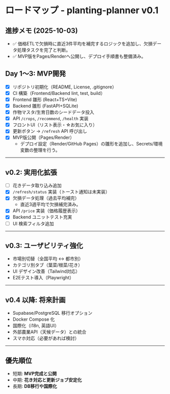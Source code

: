# ロードマップ - planting-planner v0.1

## 進捗メモ (2025-10-03)
- ✅ 価格ETLで欠損時に直近3件平均を補完するロジックを追加し、欠損データ処理タスクを完了と判断。
- ✅ MVP版をPages/Renderへ公開し、デプロイ手順書も整備済み。

## Day 1〜3: MVP開発
- [x] リポジトリ初期化（README, License, .gitignore）
- [x] CI 構築（Frontend/Backend lint, test, build）
- [x] Frontend 雛形 (React+TS+Vite)
- [x] Backend 雛形 (FastAPI+SQLite)
- [x] 作物マスタ/生育日数のシードデータ投入
- [x] API `/crops`, `/recommend`, `/health` 実装
- [x] フロントUI（リスト表示・☆お気に入り）
- [x] 更新ボタン → `/refresh` API 呼び出し
- [x] MVP版公開（Pages/Render）
  - デプロイ設定（Render/GitHub Pages）の雛形を追加し、Secrets/環境変数の整理を行う。

---

## v0.2: 実用化拡張
- [ ] 花きデータ取り込み追加
- [x] `/refresh/status` 実装（トースト通知は未実装）
- [x] 欠損データ処理（過去平均補完）
  - 直近3週平均で欠損補完済み。
- [x] API `/price` 実装（価格履歴表示）
- [x] Backend ユニットテスト充実
- [ ] UI 検索フィルタ追加

---

## v0.3: ユーザビリティ強化
- 市場別切替（全国平均 ↔ 都市別）
- カテゴリ別タブ（葉菜/根菜/花き）
- UI デザイン改善（Tailwind対応）
- E2Eテスト導入（Playwright）

---

## v0.4 以降: 将来計画
- Supabase/PostgreSQL 移行オプション
- Docker Compose 化
- 国際化（i18n, 英語UI）
- 外部農業API（天候データ）との統合
- スマホ対応（必要があれば検討）

---

## 優先順位
- 短期: **MVP完成と公開**
- 中期: **花き対応と更新ジョブ安定化**
- 長期: **DB移行や国際化**
